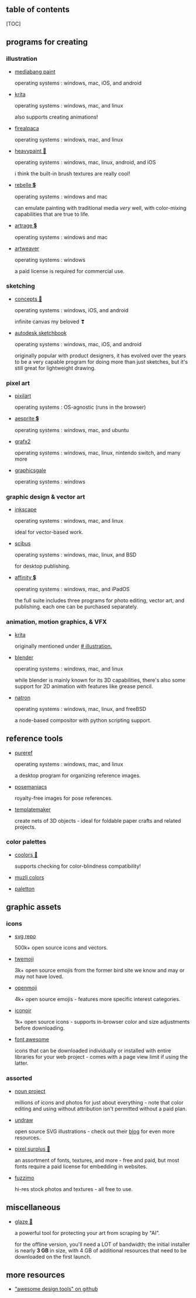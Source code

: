 <section>

<h2>table of contents</h2>

[TOC]

</section>

<section>

## programs for creating

### illustration

- [mediabang paint](https://medibangpaint.com/en/)

    operating systems
    :   windows, mac, iOS, and android


- [krita](https://krita.org/en/)

    operating systems
    :   windows, mac, and linux

    also supports creating animations!


- [firealpaca](https://firealpaca.com/)

    operating systems
    :   windows, mac, and linux


- [heavypaint 👑](https://www.heavypaint.com/)

    operating systems
    :   windows, mac, linux, android, and iOS

    i think the built-in brush textures are really cool!


- [rebelle 💲](https://www.escapemotions.com/products/rebelle/about?/products/rebelle/index.php)

    operating systems
    :   windows and mac

    can emulate painting with traditional media *very* well, with color-mixing capabilities that are true to life.



- [artrage 💲](https://www.artrage.com/)

    operating systems
    :   windows and mac


- [artweaver](https://www.artweaver.de/en)

    operating systems
    :   windows

    a paid license is required for commercial use.


### sketching

- [concepts 👑](https://concepts.app/en/)

    operating systems
    :   windows, iOS, and android

    infinite canvas my beloved ❣

- [autodesk sketchbook](https://www.sketchbook.com/)

    operating systems
    :   windows, mac, iOS, and android

    originally popular with product designers, it has evolved over the years to be a very capable program for doing more than just sketches, but it's still great for lightweight drawing.

### pixel art

- [pixilart](https://www.pixilart.com/)

    operating systems
    :   OS-agnostic (runs in the browser)


- [aesprite 💲](https://www.aseprite.org/)

    operating systems
    :   windows, mac, and ubuntu


- [grafx2](http://grafx2.chez.com/)

    operating systems
    :   windows, mac, linux, nintendo switch, and many more


- [graphicsgale](https://graphicsgale.com/us/)

    operating systems
    :   windows


### graphic design & vector art

- [inkscape](https://inkscape.org/)

    operating systems
    :   windows, mac, and linux

    ideal for vector-based work.


- [scibus](https://www.scribus.us/)

    operating systems
    :   windows, mac, linux, and BSD

    for desktop publishing.


- [affinity 💲](https://affinity.serif.com/en-us/)

    operating systems
    :   windows, mac, and iPadOS

    the full suite includes three programs for photo editing, vector art, and publishing. each one can be purchased separately.


### animation, motion graphics, & VFX

- [krita](https://krita.org/en/)

    originally mentioned under [# illustration.](/resources/art-design#illustration)

 
- [blender](https://www.blender.org/)

    operating systems
    :   windows, mac, and linux

    while blender is mainly known for its 3D capabilities, there's also some support for 2D animation with features like grease pencil.


- [natron](https://natrongithub.github.io/)

    operating systems
    :   windows, mac, linux, and freeBSD

    a node-based compositor with python scripting support.

</section>

<section>
    
## reference tools

- [pureref](https://www.pureref.com/)

    operating systems
    :   windows, mac, and linux

    a desktop program for organizing reference images.

- [posemaniacs](https://www.posemaniacs.com/)

    royalty-free images for pose references.

- [templatemaker](https://www.templatemaker.nl/en/)

    create nets of 3D objects - ideal for foldable paper crafts and related projects.

### color palettes

- [coolors 👑](https://coolors.co/)

    supports checking for color-blindness compatibility!

- [muzli colors](https://colors.muz.li/)

- [paletton](https://paletton.com/)

</section>

<section>

## graphic assets

### icons

- [svg repo](https://www.svgrepo.com/)

    500k+ open source icons and vectors.

- [twemoji](https://twemoji.twitter.com/)

    3k+ open source emojis from the former bird site we know and may or may not have loved.

- [openmoji](https://openmoji.org/)

    4k+ open source emojis - features more specific interest categories.

- [iconoir](https://iconoir.com/)

    1k+ open source icons - supports in-browser color and size adjustments before downloading.

- [font awesome](https://fontawesome.com/)

    icons that can be downloaded individually or installed with entire libraries for your web project - comes with a page view limit if using the latter.

### assorted

- [noun project](https://thenounproject.com/)

    millions of icons and photos for just about everything - note that color editing and using without attribution isn't permitted without a paid plan.

- [undraw](https://undraw.co/)

    open source SVG illustrations - check out their [blog](https://blog.undraw.co/) for even more resources.

- [pixel surplus 👑](https://pixelsurplus.com/)

    an assortment of fonts, textures, and more - free and paid, but most fonts require a paid license for embedding in websites.

- [fuzzimo](http://www.fuzzimo.com/)

    hi-res stock photos and textures - all free to use.

</section>

<section>

## miscellaneous

- [glaze 👑](https://glaze.cs.uchicago.edu/)

    a powerful tool for protecting your art from scraping by "AI".
    
    for the offline version, you'll need a LOT of bandwidth; the initial installer is nearly **3 GB** in size, with 4 GB of additional resources that need to be downloaded on the first launch.

</section>

<section>

## more resources

- ["awesome design tools" on github](https://github.com/goabstract/Awesome-Design-Tools)

</section>